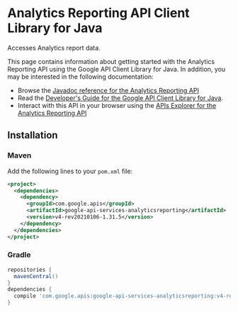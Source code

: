 # Analytics Reporting API Client Library for Java

Accesses Analytics report data.

This page contains information about getting started with the Analytics Reporting API
using the Google API Client Library for Java. In addition, you may be interested
in the following documentation:

* Browse the [Javadoc reference for the Analytics Reporting API][javadoc]
* Read the [Developer's Guide for the Google API Client Library for Java][google-api-client].
* Interact with this API in your browser using the [APIs Explorer for the Analytics Reporting API][api-explorer]

## Installation

### Maven

Add the following lines to your `pom.xml` file:

```xml
<project>
  <dependencies>
    <dependency>
      <groupId>com.google.apis</groupId>
      <artifactId>google-api-services-analyticsreporting</artifactId>
      <version>v4-rev20210106-1.31.5</version>
    </dependency>
  </dependencies>
</project>
```

### Gradle

```gradle
repositories {
  mavenCentral()
}
dependencies {
  compile 'com.google.apis:google-api-services-analyticsreporting:v4-rev20210106-1.31.5'
}
```

[javadoc]: https://googleapis.dev/java/google-api-services-analyticsreporting/latest/index.html
[google-api-client]: https://github.com/googleapis/google-api-java-client/
[api-explorer]: https://developers.google.com/apis-explorer/#p/analyticsreporting/v1/
